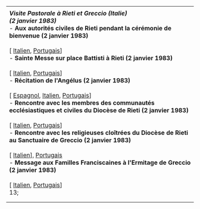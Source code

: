 |     |
| --- |
|  |
| ***Visite Pastorale à Rieti et Greccio (Italie)***<br>***(2 janvier 1983)***<br>- **Aux autorités civiles de Rieti pendant la cérémonie de bienvenue (2 janvier 1983)**<br>  <br>  \[ [Italien](/content/john-paul-ii/it/speeches/1983/january/documents/hf_jp-ii_spe_19830102_welcome-rieti.html), [Portugais](/content/john-paul-ii/pt/speeches/1983/january/documents/hf_jp-ii_spe_19830102_welcome-rieti.html)\]  <br>- **Sainte Messe sur place Battisti à Rieti (2 janvier 1983)**<br>  <br>  \[ [Italien](/content/john-paul-ii/it/homilies/1983/documents/hf_jp-ii_hom_19830102_rieti.html), [Portugais](/content/john-paul-ii/pt/homilies/1983/documents/hf_jp-ii_hom_19830102_rieti.html)\]  <br>- **Récitation de l'Angélus (2 janvier 1983)**<br>  <br>  \[ [Espagnol](/content/john-paul-ii/es/angelus/1983/documents/hf_jp-ii_ang_19830102_rieti.html), [Italien](/content/john-paul-ii/it/angelus/1983/documents/hf_jp-ii_ang_19830102_rieti.html), [Portugais](/content/john-paul-ii/pt/angelus/1983/documents/hf_jp-ii_ang_19830102_rieti.html)\]  <br>- **Rencontre avec les membres des communautés ecclésiastiques et civiles du Diocèse de Rieti (2 janvier 1983)**<br>  <br>  \[ [Italien](/content/john-paul-ii/it/speeches/1983/january/documents/hf_jp-ii_spe_19830102_diocese-rieti.html), [Portugais](/content/john-paul-ii/pt/speeches/1983/january/documents/hf_jp-ii_spe_19830102_diocese-rieti.html)\]  <br>- **Rencontre avec les religieuses cloîtrées du Diocèse de Rieti au Sanctuaire de Greccio (2 janvier 1983)**<br>  <br>  \[ [Italien](/content/john-paul-ii/it/speeches/1983/january/documents/hf_jp-ii_spe_19830102_nuns-greccio.html)\], [Portugais](/content/john-paul-ii/pt/speeches/1983/january/documents/hf_jp-ii_spe_19830102_nuns-greccio.html)<br>- **Message aux Familles Franciscaines à l'Ermitage de Greccio (2 janvier 1983)**<br>  <br>  \[ [Italien](/content/john-paul-ii/it/speeches/1983/january/documents/hf_jp-ii_spe_19830102_franciscan-families.html), [Portugais](/content/john-paul-ii/pt/speeches/1983/january/documents/hf_jp-ii_spe_19830102_franciscan-families.html)\]<br> 13; |
|  |
|  |